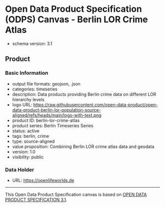 
# Open Data Product Specification (ODPS) Canvas - Berlin LOR Crime Atlas

* schema version: 3.1
## Product

### Basic Information

* output file formats: geojson, .json
* categories: timeseries
* description: Data products providing Berlin crime data on different LOR hierarchy levels
* logo URL: https://raw.githubusercontent.com/open-data-product/open-data-product-berlin-lor-population-source-aligned/refs/heads/main/logo-with-text.png
* product ID: berlin-lor-crime-atlas
* product series: Berlin Timeseries Series
* status: active
* tags: berlin, crime
* type: source-aligned
* value proposition: Combining Berlin LOR crime atlas data and geodata
* version: 1.0
* visibility: public

### Data Holder

* URL: https://openlifeworlds.de


---
This Open Data Product Specification canvas is based on [OPEN DATA PRODUCT SPECIFICATION 3.1](https://opendataproducts.org/v3.1/#open-data-product-specification-3-1).